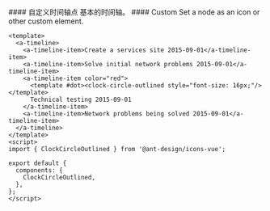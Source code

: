 <cn>
#### 自定义时间轴点
基本的时间轴。
</cn>

<us>
#### Custom
Set a node as an icon or other custom element.
</us>

```vue
<template>
  <a-timeline>
    <a-timeline-item>Create a services site 2015-09-01</a-timeline-item>
    <a-timeline-item>Solve initial network problems 2015-09-01</a-timeline-item>
    <a-timeline-item color="red">
      <template #dot><clock-circle-outlined style="font-size: 16px;"/></template>
      Technical testing 2015-09-01
    </a-timeline-item>
    <a-timeline-item>Network problems being solved 2015-09-01</a-timeline-item>
  </a-timeline>
</template>
<script>
import { ClockCircleOutlined } from '@ant-design/icons-vue';

export default {
  components: {
    ClockCircleOutlined,
  },
};
</script>
```
